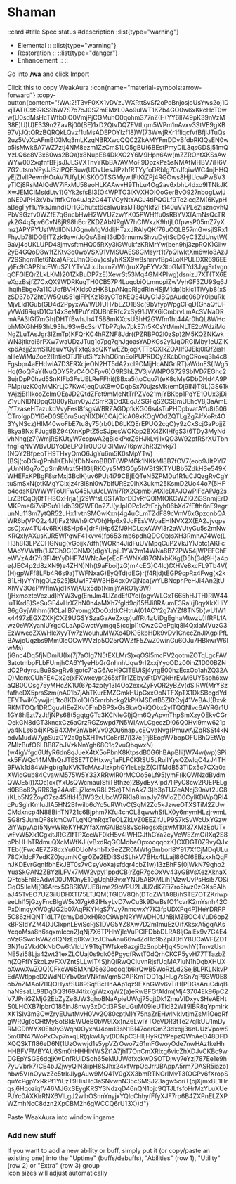 # Shaman

::card
#title
Spec status
#description
::list{type="warning"}
- Elemental
::
::list{type="warning"}
- Restoration
::
::list{type="danger"}
- Enhancement
::
::

Go into <strong>/wa</strong> and click Import<br />

Click this to copy WeakAura :icon{name="material-symbols:arrow-forward"} :copy-button{content="!WA:2!T3vF0XX1vDVzJWXRttSvSf2oPoBnjosjoUsYws2oj1DxjTAT(C9SRKS9bW7S7o7oJ0SZmEMzL0Ao9uIWT1KZb4GO0w6xKkcHcT0ww(U0sdMsHcTWfb0iO0VmjPjCGMuhO0qohm377nZ(H(YY6ll749pK39nVzM38E)U)U)E339n2ZavBj00(BE)1xD2QtvDQZFVtLqm5WPm1nAvxv3StVE9gXB97VjJQtQRzBQRQkLQvzf1uMsADEPOYIzf18)W(73WwjRKr1fliqcfvfBfjlJTuQs2uz5VyXcAFmBtXlMq3mLKzqNBRXwcQQC2ZkAMYFmDDvBfdbRKIQsEN0wp5isMwk6A7WZ7ztj4NM8ezm1ZzCmS1LO5gBU(6BEstPmyDIL3qsGDSj51mQYzLQ6c8V3x60ws2BQa)x8NupE84DkXC2Y6M9Hpn6Aw(mZZROhtXKSsAwWYw002xqfnfBFjsJ)JLSVXTnvYKbBA7AVMoF9DpzkPe5sNMAfMHBV7iH6V7G2utsmNPyJJBziPQESuw(UOvUesJiPzhfRTYyfoDRbIg70rJfqiwWC4njHHQyEjZIvlIPewnHOrAV7UfyLKiSKOQTSGMywjlFtKtZPj4RGOws8HjIUcwPwBV3yTlCj8RsMAIQdW7iFxMJ58eoHLKAAwvH9ThLu4Og2av6xbhL4dxo9ITNkJKXwJEMCIMs(dLtv1)GYk2sfsBI3(O4WPTO3lXVXHOIOoGerBvO927nbogLwjJpNE9JPH3xVbv1ftfkOfo4uJq2C44TVGyNtYAGJ4tiPQOLf9Te2icqZM(6KypHaBegFyf1uYksJmnd)OHGDhutxt6csIwulrslJT8gNkf2Ft140uVVPLe2isznovhQPbV9Gzfv0WZfE7qGncbHwH2WVUZzwYK05PWHffu0sRBYVX(AmNsQcTRyk2G4q5pv6CvN8jR98hEcrZKDZAbNRgW7hCIWkzK9htjL0fpwsP05mZ7yXmz)APYPYUsfWdlIDNIJGgnvh1gVddljHTzxJRAIyQKf76uCQLB57mGwsjlSRx1FhyJb78lDOEfTZzk9aw(JoQsABnjll3dD3rnumvShvuDyjtScDGyC3ZdUnytW(9aVj4oUKLUPD48jmvsftmHQ05RXy3iGWukfzKRMrYw(ben9hj3zpRQK)Giiw2yB4GQoD8w1fZKtv3q0woVSX91VMSUAES8GMsyr(1t7pQIwktXm6wIo3AzJ729Shqml1et6Nxa)AFxUhnQEov)csIyhKSX9w8shrrvfBp4LoKPULDXR696EEy)Fc9CAP8hcFWuSZLYTvVJIxJbumZrWn)ruX2pEYVz3toGMTYd3JygSrfvgnqCFGlEQrZLkLKM)201ZkBuDP7zE)XevrSt53Mq4GMKPIwg)dsnizJ7XT(TX6EeXgzBsjfZ7CxQX9WDRKugTH0CB57P4LuqcbiOLmnopiZwVyhGF3ZU9Sg6JIhqihEbge7a11CUofBVHXlds0zHKBLpANqpRIgdRInHSjM1dp)bklc1TlVyb8(xSzSD37b72ht0W5QuS51gIFP(Kz18syGTdKEQE4UyC1JBQpAude06DY0ipuRkMjvLId1Gub(GD4d2Ppyx7AVWD)UH7bEZO189c(9bVfypWpgCFqD(GhaQfUFyVWd6RqsD1Cz14xSeMIPuYzDUBhERfc2xSy91JWX6iCmbrvLmAcSVNaDRmAFA3IGf7mGh(DHTfBwhJh4T5B8mKXcsUShH2GWfm1ht44Ar0hQL8WHcbhMiXGhH93hL93hJ93w8c3srVTbP7qIw7pkE7n5KCsYtMmNLTE2oWdziMoNgZLuTAsJgr3IZmTp)KFQrKC4hRZNF8Jdr((PZRBP02l0zSp)2M5KQZNKwkWN3jtkrqi6rPXw7waUDzJTug1o7pg7ghJgoasYADKGs2y1JqORGIMby1eUZlKkp6AsjjZxmS1QeuvYQyFxtq9sdQKYwEZbjogKTTbOXlkZOAIIf0JEkj0lQf2isHaIlIeWiMuZoe2I1ntieOTJ1FutSiYzNhO6nnEolPUPRDCyZKcb0ngCRoxq3h4c8Fgsbpr4aEHdwiA7D3ERXcjeON2HT5dA2xcl9CMijHcANGnRT)aWdnES(IWg5Hq(GoQPaY(NuQDY5RvC4OCFpv6)O9RShLZV3jvWNPOS729SbIVD7EGhc23ujrDpP0hvd5SnKIFb3FsUELReFFhi((8Bxa5(toCqu7I(eK8cMsGDbDHd4A9PPMp(uzK0qMMKrLjC7Kw4)eqDuX8wODqbSx70ujzsMk(emDj9IN)T9L(GS61kYAjzjBI1IkooZcImOEaJD2QtdZFet9mMeNtTrPZVo21mjYBKbp1PqYE1OUx3jDiZ1vuNIDNDpqC080yRurv0yJZSrrR3jOdXEqJZSGFqS2CSBmUEhcV8j3aAmEjYTzaseHTazukdVvyFesI8fsgsWBRZAGDpfkKG06s4sTuPHDpbvatAYu8)506CTroIgpDYI6eD0SE6ruSuqNIXDK0CAjCicA09xKOgVOdZQTLgZg7JfXoRt4O3YyNScz)HlM40woFbE7tu8y75(rb0LD6LKQErEPUQ2cgO)y9zCxScjGaPojjZ8kya8NxIFJugtIBZ94tXnKpPtZ5cSJpesWOKop2BX4ZKIHfgS3(6TDy3MyNdvhNhg(z7(WmjRSKUtyW7eopwA2gBjckPxrZ6HJkLvjiIxQO3W92pfRSrXUTbnfngFqNVWBvUDYoDeLPQTr0UCQI3lMw7(6pw3hR32lvkj7)(NQY2BfpeoTH9THxyQmQ6JgYu6m5K0sMpYTw)(BSj(toDGlq)Pnh1KEhN(fDhNkroBBDT(WPMGk1NKkMl8B7fOV7(eob9JItPYl7yUnNlGq7oCpSmRMrzt5H1GIjRKCys5M3G0p5hVBfSKTYUBb5ZdkHSe549KWHEFxKPBgF8srMxj3BclK)uv6PUt4i79CBjEQTeN5ZPMDu1R1uCJQzgRvCgYtuSmSxN(otKMgYCIxjz4r3l8nl0w7bIfUREz0IhX3ukm25KsmD2Uo44o7(5HFb4odsKDWWWToUlFwC45IJuUcLWni7RX2Cpmb(AtXIeDIAJOwPlFdAPJg2sLrZ3fCqOj0fTHSOxHrja(jj29WfsL0STA1orDDvRfQ0IM(OKCWZIQZi3SnmjErDMKPme6i7viPSuYHdb39(2WE0n2ZJ(yJpIOPc1c2tFcjyh06bXd7fEfth6nE9egrunNu113m7ytQR52uHx1lvtnSMOwKxn(4g4uCLmTZdF89cVmV6xGpzqnbQAWR6b(VPQ2z4J(IFa2NWh9lCV0h)Hp6x9JqFEsVWpaEHINVX2X(EA2JjvqpscsC)xw4TU4v6RX(8SHp6x)drF(iHp6ZfJ9HDLqxAWVi3r2aWUtyGu5s2mNwKRQxlyAXusKJR5WPgwF41kvv4)fp653lmb6pdhQDCOb)sXH3RmnA74Wc(LH3h8(3LPZCHGNug(vGpijk7dfh(WORh4JidFuUVMpqCuP2VkJY)Jbtc)AKFcMAoYVWtfh(1JZCh9G(GNMX(d)gYUpjL1YW2m14WNa8B72PW54jWPEFChFeWVzA4t7f)3Fl4tYyDHF74WNcAe(eEoFnWNXd87GNxbKKg(D5h(3d(9H)a4pe(JEC4p2d8zXN9)e4ZHN)Nh(t9aFboi)zG)m4cEG)C4lc)fXHVe8xcFL9Tb4V((H)gpWFf8LFb4R6s9a)TWFNxaG)EyQTd)dEG)r(f4Rjd)tEGP9cpRx4Fwg(x2k81LH)vYYh(gOLz525)BUwIF74W3HB4cx0v0jNaa(wYLBNcphPeHJi4An2jtUXlWV3OePWfInWjd1KWjAUx5db)NmljYARO1y3W)(jHxmoztcVezud)hYW3vg(EmJm4LlZadEf0Yc((ogvWLGxT665hHJTH)RIW44iuTKrd8)SeSuGF4vHrXZhN0n4aMXh7fgld9qi15ffJi8RAumE3Rai(j8qyXkXHiY86gGyjWhhm(i1CLaIlB7yomgXDoOxItkCHtnA(01ACY2g7aYZf8TN5b(wU1W1x4497zEGXZXKjCXZ9UGSYSzaGaAeZxcp)uffRt4zUiDgEghaMtwzU)IfRFL1Awz0eWXyanlUYgdOLaApGwctVymgqS(cqjpl1tCwzCOePgiq8l4QxIaMVuzG3EzWweoZXWHleXyyTw7zWouhuMWXo4DK)6kbHDk9vDv1CnecZnJlXgplPfLBAwjoUqzbs9Mm0leOCwWVzIp5O25rQWZfF5ZwZ0winGu6OJu7HBkwrW6lwMs)(iGnc4Dq5fjNDmiU(Ix(7j7aOlg7N5tEXLMrS)xqOSl5mcPV2qotmZOTqLgcFAV3atotmbpFLbFUmjhCA6Y1yeHbGrGnhnhUqw9rI2xxjYyoODz00inZ1D00BZNdO2PdyrsuBu9SxgRv8jgotc71aG6AcH9ClTEUiSj4yrgB00hzEcxOo1ahZQ32AO)McnxCUhFE4Cx2e(xFXwxeypt265xfTr1ZEbyxFtDVQkHrEvM6UY5soh6xwaQB0COsg75yMHcZK1U(67p4zp(y13I4Oo2exxZyFvOR2yBZv(dSIRW(MrYBzfafheDX5prsSzm(nA01b7jAhTKurEMZGmkHUpGxxOoNTFXpTX1DkSBcgdYdEFYTwiKQywj)rL1to8KDloIO)G5mrbhckg2kPKMSDrtB5ZKtCyj41VeBAJ(BxvkRKMTOQr1DRCguvI)EeZKv0FmDBPSxGs8kwQkiQObx2ylTQQNlvc6AYRGr1U1GY8hEzt7zJtfjNPs68(5gqtgGTc3KCNleGl)jQm6QyApvnThpSmXzyOEkvCGrOekGN8dGT3knoxCz6aOrzRGZswpd7N5WIAwLCgeczDl06Q0Hvl9mw621pya4NLs6b4jKPSB4XMv2nWbKVv02Ou6napucEQvaNvg(PmuwAjZqRSSt4kNodvMudW7ypSuzGY2a0g5XHTwfCo8rB7i)37e(Pj8EopW7bopOFUBhQEtWpZMlzBufO6LBB8ZbJVzkNnYgh68C1q2vuQbqwxN)(w4igVfgd6UfyR6dn8qJueX4tX5oPbnK8KtpsdB0G6hBApBIii)W74w(wp)SPixk5FWQc14MMhQrJTESE7TDHtxwg1aFLFCKRSU5LRuiIYysQZwlqC4zJ4TH9FWk1d84WHgb(g1uKVKTcMAsJizkphGYIeLejzZ(CITMdB53TiDx5c7CXa0aXWiqGub84CvawM575W5Y33XRRwIR0rMCOo5eLf95)ymF(lkQWNzdBydmQWJE5l))XOc)cx(YxUsQWcmau)SfiT8thze)2BydEyKIpd7liPyC8cw2PJEPELgd0BBo82yRR63g24AaELjZkowR8L2Se)TNInAk7l3)b3pTUZeANcj39nVt2JG8)KLb5N2ZoyO7za45IfkH3)W32xUbcW7RKIa8ImaJy79VloZD0CylKDWpQRI4cPuSgIrKmIuJIA5HN2Bfwilb6oYc5uRWtvC(SqM2Zo5kJzweOTXSTiM2ZUwCMdxncp4N88BinTN721c6Bjphm7Kfu4cnOL8qwwhSfLX0y6mymHLzjrwmLSG8rSJumQF8skmCwTLqNQmRgxTeOLZkLvZ0EEZlfJLP9S7kSvWcUxYGzw2iYWpyAp(5NyvWReKYHQYfaXmGAIBa98vScRogsx5jxwM10I37XMzEpUTxwFvW5Xk1CgxitJRGZIfTPXccWF0kH5v4IWHGJfhGYa2eyVeWEZmG(lXq2S8pPbHHhTRdmuQXcMWfKJi(vBxdRqGCMdbeOpxocqqozK)CXDGT0Z9vyQJxTEb((Fwc4E7Z78cxYu6DUoMshbTx9eZZR0MWfg6mborI8Y917XfCjMDqULu78CXldcF7edKZ0)qumNCgr0Ze2EDi3SdSLhkV7BHx4LLajl86Cf6EBzxxhQqFnJKDEvrGqnIfbhEkJBT0s7vCsyVoXa)sfdqr4cbZ1w)13zBhFS(0jWkN79gho2YuaSkGAN2ZBYzILFVx7MW2vpyl1ppdCB(rZgR7gcOxVv43yGBVsXezXknaXQFtc5EhREAdwl00UMOnyE10gUqh93vxrYNU5ABXMLih(MzwUvPsHsi57OSiGqO5IIeMj(96Arcx5GBSKWUE8)me29oVPU2LJU2dKZEiZro5iwz0zGXs6AlhaJ45TvEO7UZ3iiUDHXTl75LTJQM(TGIDV8Qh(DTqZW1A8B)hSTE7OTZKriwpeeLhl15jGzyFncBlgW5sXl7gk62IHsyLvD7wCu3k9DwBsfO11cvrK2mYsnh42CPxDlmqyXW0gUG2b07AqPKYHgS7YJy7nmcwxY7K3fpUDXPq4P)HeYDRRP5C86zHQNT1dLT7(cmyDdOxH)RoC9WpNRYWwDH0fJhBjMZBOC4VuD6opZkBPSIdYZM4DJCIxpnLEviScRjS1DVG5YZ8Xw7D2m1muEzO(fXksxA5gqAKsYcqoMsa8n6sqxmIccn2)qNj7X6TPHhYjIcVuPCIFDbbDLRA8IjGalEx9v7G4E4oVzGSwcIsVAZdIQNzEq0KwDzJCIwAnu66wdZdI1o9bZpUDfIY8UCaWF(ZDT3N)1u2VkdOkNbCw6tVlcUY9TtqTWfske8azgi6zSnpbH)qK5bwhY(TmvzUsnNE5zi58Lja42wt31exZLCUaj0s9dk06PgyqfRwtT0dQrhCKCP5yvH77TTazbZn(ZQFfIYSkoLzvFXVZntSLLwIT4S)hQiRwQCIuvnRjsfUqMA7iuN1hDqbXHUXoXwwXwZQQ(CFkcW65MXnD5e30odoq(b6irQwB5WoRzLd2SejBLPKLNkvPEdAWtlppcD2WdNDYbv0srVNkfnVqm5CAPKmTOD1qJHLg7sSn7qP93W0E8ob7nZMAol7l1QOHysfSU89SqfBcHhAAp1qz9EXnGWv6vTiH(PDGaAruCdiqBhaN9saLL98DqGQ3f69J4tix(giWzxqW2(a)eRwBFGfAldm(Mj43704Ek96pC2V7JPniGZMjG2EbZyZe8JW3qhoBNaApieUWqj75qjtDk1ZmuVlDxyvSHeAEHtS0LHOXB7IpbrO186lnJ8nwy3xDCtl3PSeUGuM09leUTid32Wll9IBR8qYpmIrkXK1Slv3m3CwZryEUwtMvH0Vv2O80cptM)Y75naZrEHwlNkIvtjmZsM1OeqRfgWR0g(oCHtMySotBkEWUeB0bW9IXx)nZ6LwIYTOeVDR3tTe27qlkUU1mDyRMCDlWYX0Eh9y3Wqn0OyxhU4om13sN1B(47oerCmZ3dxojj36nUUzVpowS5m0IN47WoPxCvp7nxqLR(qkwUyv(0DNpC3HlljHyRQYPepzQWnAeD48DFDXQQSkTfI86eD6N(1UzOwwjd1s5ypVZrOwo7z61mFGwoyOde7nwHAzfkeHhHHBFVFMBYAU6Sm0hHHHlNWSZt1A7jhT7OnCmXRlxg6vicZhXDJvCKBc9wDGEpYSGE6dgjKwDnfRUiDSoh65eMUJWdfxckwDSOTDjwy7eYzj787Ee1e9h7yUVbrk7)CE4bJZjwyQlN3iipH8SJhx24xfVrpOqJrrJBAppA5rm7DASR5iazo)hbw5V(nOywzZe5trkJIygAuw9MQ41V0gXX3bmRTNGrIMvT3(OGPv6fXropSquYcPgpYxRkPf1YiEzT9HisHq3aSNvwnN35cSMSJ23agw5oriT(ojXjmxBL1Hrqsj6HqoziqfV46MJGxSEygKRSY3NdzqD46nQN1bjc9QTJLfsfoHrMzYLuXUePJYc0AXKlrRNX6VlLgJ2wlhOSnnYnyjxYQIcChhyfFfyXJF7rp6B4ZXPnELZXPWZmhNcC8dzn2XpCBM2h6gWCCQ6rU13X))d"}<br />

Paste WeakAura into window ingame

### Add new stuff
If you want to add a new ability or buff, simply put it (or copy/paste an existing one) into the "Uptime" (buffs/debuffs), "Abilities" (row 1), "Utility" (row 2) or "Extra" (row 3) group<br />
Icon sizes will adjust automatically